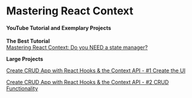 # Mastering React Context


#### YouTube Tutorial and Exemplary Projects



**The Best Tutorial** <br />
[Mastering React Context: Do you NEED a state manager?](https://www.youtube.com/watch?v=MpdFj8MEuJA)




**Large Projects**

[Create CRUD App with React Hooks & the Context API - #1 Create the UI](https://www.youtube.com/watch?v=5KZ1XBcSaH4)

[Create CRUD App with React Hooks & the Context API - #2 CRUD Functionality](https://www.youtube.com/watch?v=_1QtdnqHq8I)